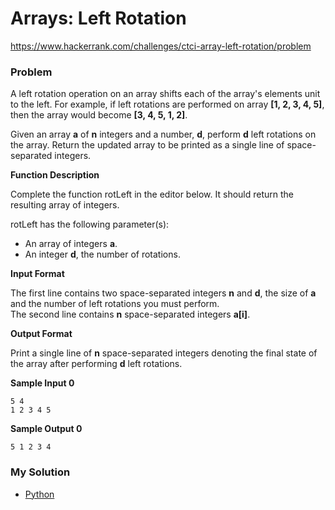 # Arrays: Left Rotation

https://www.hackerrank.com/challenges/ctci-array-left-rotation/problem

### Problem

A left rotation operation on an array shifts each of the array's elements  unit to the left. For example, if  left rotations are performed on array **[1, 2, 3, 4, 5]**, then the array would become **[3, 4, 5, 1, 2]**.  

Given an array **a** of **n** integers and a number, **d**, perform **d** left rotations on the array. Return the updated array to be printed as a single line of space-separated integers.  

**Function Description**  

Complete the function rotLeft in the editor below. It should return the resulting array of integers.

rotLeft has the following parameter(s):

- An array of integers **a**.
- An integer **d**, the number of rotations.

**Input Format**

The first line contains two space-separated integers **n** and **d**, the size of **a** and the number of left rotations you must perform.  
The second line contains **n** space-separated integers **a[i]**.

**Output Format**

Print a single line of **n** space-separated integers denoting the final state of the array after performing **d** left rotations.

**Sample Input 0**

```
5 4
1 2 3 4 5
```

**Sample Output 0**

```
5 1 2 3 4
```

### My Solution

- [Python](python.py)